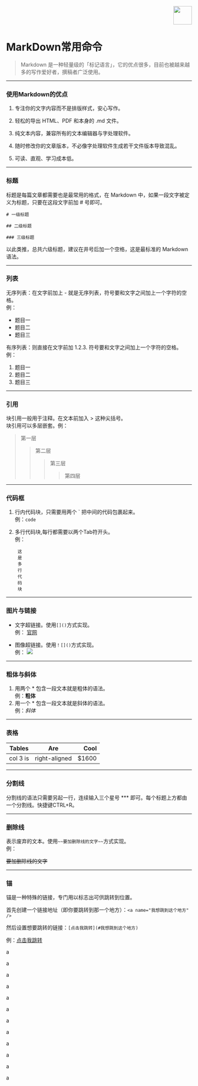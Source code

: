 <div align=right><img src="https://i.imgur.com/k2ve5d8.png" width="50" height="50" /></div>

MarkDown常用命令
==========

>Markdown 是一种轻量级的「标记语言」，它的优点很多，目前也被越来越多的写作爱好者，撰稿者广泛使用。

----------

### 使用Markdown的优点

1. 专注你的文字内容而不是排版样式，安心写作。

1. 轻松的导出 HTML、PDF 和本身的 .md 文件。

1. 纯文本内容，兼容所有的文本编辑器与字处理软件。

1. 随时修改你的文章版本，不必像字处理软件生成若干文件版本导致混乱。

1. 可读、直观、学习成本低。

----------

### 标题
标题是每篇文章都需要也是最常用的格式，在 Markdown 中，如果一段文字被定义为标题，只要在这段文字前加 # 号即可。

`# 一级标题`

`## 二级标题`

`### 三级标题`

以此类推，总共六级标题，建议在井号后加一个空格，这是最标准的 Markdown 语法。

----------

### 列表
无序列表：在文字前加上 - 就是无序列表，符号要和文字之间加上一个字符的空格。<br/>例：

- 题目一
- 题目二
- 题目三

有序列表：则直接在文字前加 1.2.3. 符号要和文字之间加上一个字符的空格。<br/>例：

1. 题目一
2. 题目二
3. 题目三

----------

### 引用
块引用一般用于注释。在文本前加入 > 这种尖括号。<br/>块引用可以多层嵌套。例：

>第一层
>>第二层
>>>第三层
>>>>第四层

----------

### 代码框

1. 行内代码块，只需要用两个 \` 把中间的代码包裹起来。<br/>例：`code`

1. 多行代码块,每行都需要以两个Tab符开头。<br/>例：
	
		这
		是
		多
		行
		代
		码
		块

----------

### 图片与链接
- 文字超链接。使用`[]()`方式实现。<br/>例：
[官网](https://www.bankoffs.com.cn/ "抚顺银行")

- 图像超链接。使用`！[]()`方式实现。<br/>例：
![](https://i.imgur.com/btNxKyD.png)

----------

### 粗体与斜体

1. 用两个 * 包含一段文本就是粗体的语法。<br/>例：**粗体**
2. 用一个 * 包含一段文本就是斜体的语法。<br/>例：*斜体*

----------

### 表格

| Tables        | Are           | Cool  |	
| ------------- |:-------------:| -----:|	
| col 3 is      | right-aligned | $1600 |

----------

### 分割线
分割线的语法只需要另起一行，连续输入三个星号 *** 即可。每个标题上方都由一个分割线。快捷键CTRL+R。

----------

### 删除线
表示废弃的文本。使用`~~要加删除线的文字~~`方式实现。<br/>例：

~~要加删除线的文字~~

----------

### 锚
锚是一种特殊的链接，专门用以标志出可供跳转到位置。

首先创建一个链接地址（即你要跳转到那一个地方）：`<a name="我想跳到这个地方" />`

然后设置想要跳转的链接：`[点击我跳转](#我想跳到这个地方)`

例：[点击我跳转](#aa)

a

a

a

a

a

a

a

a

a

a

a

a

<a name="aa" />